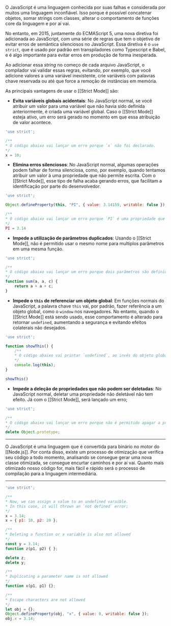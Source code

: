O JavaScript é uma linguagem conhecida por suas falhas e considerada por muitos uma linguagem inconfiável. Isso porque é possível concatenar objetos, somar strings com classes, alterar o comportamento de funções core da linguagem e por aí vai.

No entanto, em 2015, juntamente do ECMAScript 5, uma nova diretiva foi adicionada ao JavaScript, com uma série de regras que tem o objetivo de evitar erros de semântica silenciosos no JavaScript. Essa diretiva é o `use strict`, que é usado por padrão em transpiladores como Typescript e Babel, e é algo importante para evitar erros em produção de forma inesperada.

Ao adicionar essa *string* no começo de cada arquivo JavaScript, o compilador vai validar essas regras, evitando, por exemplo, que você adicione valores a uma variável inexistente, crie variáveis com palavras chave reservada ou até que force a remoção de instâncias em memória.

As principais vantagens de usar o [[Strict Mode]] são:

- **Evita variáveis globais acidentais**:
  No JavaScript normal, se você atribuir um valor para uma variável que não havia sido definida anteriormente, é criada uma variável global. Caso o [[Strict Mode]] esteja ativo, um erro será gerado no momento em que essa atribuição de valor acontece.
  
```js
'use strict';

/**
* O código abaixo vai lançar um erro porque `x` não foi declarado.
*/
x = 10;
```

- **Elimina erros silenciosos**:
  No JavaScript normal, algumas operações podem falhar de forma silenciosa, como, por exemplo, quando tentamos atribuir um valor à uma propriedade que não permite escrita. Com o [[Strict Mode]], esse tipo de falha acaba gerando erros, que facilitam a identificação por parte do desenvolvedor.

```js
'use strict';

Object.defineProperty(this, "PI", { value: 3.14159, writable: false });

/**
* O código abaixo vai lançar um erro porque `PI` é uma propriedade que não permite escrita.
*/
PI = 3.14
``` 

- **Impede a utilização de parâmetros duplicados**:
  Usando o [[Strict Mode]], não é permitido usar o mesmo nome para multiplos parâmetros em uma mesma função.

```js
'use strict';

/**
* O código abaixo vai lançar um erro porque dois parâmetros são definidos como `a`.
*/
function sum(a, a, c) {
	return a + a + c;
}

```

- **Impede o `this` de referenciar um objeto global**:
  Em funções normais do JavaScript, a palavra chave `this` vai, por padrão, fazer referência a um objeto global, como o `window` nos navegadores. No entanto, quando o [[Strict Mode]] está sendo usado, esse comportamento é alterado para retornar `undefined`, aumentando a segurança e evitando efeitos colaterais não desejados.

```js
'use strict';

function showThis() {
	/**
	* O código abaixo vai printar `undefined`, ao invés do objeto global.
	*/
	console.log(this);
}

showThis()
```

- **Impede a deleção de propriedades que não podem ser deletadas**:
  No JavaScript normal, deletar uma propriedade não deletável não tem efeito. Já com o [[Strict Mode]], será lançado um erro;

```js
'use strict';

/**
* O código abaixo vai lançar um erro porque não é permitido apagar a propriedade `prototype` do `Object`.
*/
delete Object.prototype;
```

---

O JavaScript é uma linguagem que é convertida para binário no motor do [[Node.js]]. Por conta disso, existe um processo de otimização que verifica seu código a todo momento, analisando se consegue gerar uma nova classe otimizada, se consegue encurtar caminhos e por aí vai. Quanto mais otimizado nosso código for, mais fácil e rápido será o processo de compilação para a linguagem intermediária.

---
```js
'use strict';

/**
* Now, we can assign a value to an undefined varaible.
* In this case, it will thrown an `not defined` error;
*/
x = 3.14;
x = { p1: 10, p2: 20 };

/**
* Deleting a function or a variable is also not allowed
*/
const y = 3.14;
function z(p1, p2) { };

delete z;
delete y;

/**
* Duplicating a parameter name is not allowed
*/
function x(p1, p1) {};

/**
* Escape characters are not allowed
*/
let obj = {};
Object.defineProperty(obj, "x", { value: 0, writable: false });
obj.x = 3.14;
```